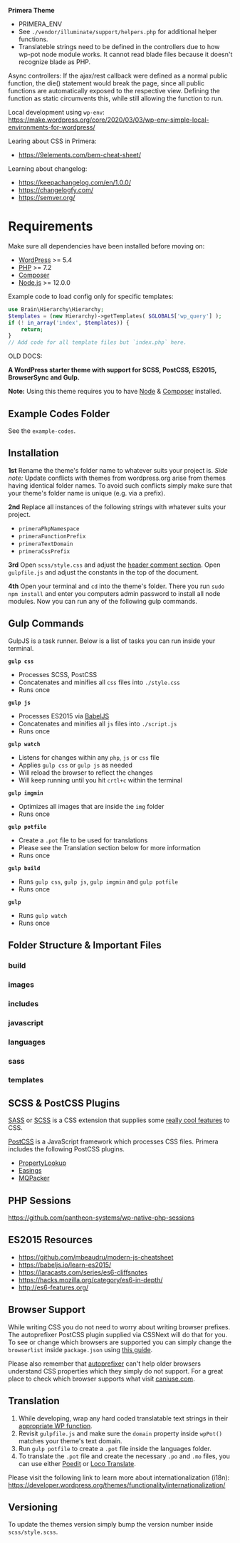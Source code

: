 
**Primera Theme**

- PRIMERA_ENV
- See `./vendor/illuminate/support/helpers.php` for additional helper functions.
- Translateble strings need to be defined in the controllers due to how wp-pot node module works. It cannot read blade files because it doesn't recognize blade as PHP.

Async controllers:
If the ajax/rest callback were defined as a normal public function, the die() statement would break the page, since all public functions are automatically exposed to the respective view. Defining the function as static circumvents this, while still allowing the function to run.

Local development using `wp-env`:
https://make.wordpress.org/core/2020/03/03/wp-env-simple-local-environments-for-wordpress/

Learing about CSS in Primera:
- https://9elements.com/bem-cheat-sheet/

Learning about changelog:
- https://keepachangelog.com/en/1.0.0/
- https://changelogfy.com/
- https://semver.org/



# Requirements

Make sure all dependencies have been installed before moving on:

- [WordPress](https://wordpress.org/) >= 5.4
- [PHP](https://www.php.net/manual/en/install.php) >= 7.2
- [Composer](https://getcomposer.org/download/)
- [Node.js](https://nodejs.org/en/) >= 12.0.0




Example code to load config only for specific templates:
```php
use Brain\Hierarchy\Hierarchy;
$templates = (new Hierarchy)->getTemplates( $GLOBALS['wp_query'] );
if (! in_array('index', $templates)) {
    return;
}
// Add code for all template files but `index.php` here.
```









OLD DOCS:

**A WordPress starter theme with support for SCSS, PostCSS, ES2015, BrowserSync and Gulp.**

**Note:** Using this theme requires you to have [Node](https://nodejs.org/) & [Composer](#) installed.

## Example Codes Folder

See the `example-codes`.

## Installation

**1st** Rename the theme's folder name to whatever suits your project is. _Side note:_ Update conflicts with themes from wordpress.org arise from themes having identical folder names. To avoid such conflicts simply make sure that your theme's folder name is unique (e.g. via a prefix).

**2nd** Replace all instances of the following strings with whatever suits your project.
- `primeraPhpNamespace`
- `primeraFunctionPrefix`
- `primeraTextDomain`
- `primeraCssPrefix`

**3rd** Open `scss/style.css` and adjust the [header comment section](https://developer.wordpress.org/themes/basics/main-stylesheet-style-css/). Open `gulpfile.js` and adjust the constants in the top of the document.

**4th** Open your terminal and `cd` into the theme's folder. There you run `sudo npm install` and enter you computers admin password to install all node modules. Now you can run any of the following gulp commands.

## Gulp Commands

GulpJS is a task runner. Below is a list of tasks you can run inside your terminal.

**`gulp css`**
- Processes SCSS, PostCSS
- Concatenates and minifies all `css` files into `./style.css`
- Runs once

**`gulp js`**
- Processes ES2015 via [BabelJS](//babeljs.io/)
- Concatenates and minifies all `js` files into `./script.js`
- Runs once

**`gulp watch`**
- Listens for changes within any `php`, `js` or `css` file
- Applies `gulp css` or `gulp js` as needed
- Will reload the browser to reflect the changes
- Will keep running until you hit `crtl+c` within the terminal

**`gulp imgmin`**
- Optimizes all images that are inside the `img` folder
- Runs once

**`gulp potfile`**
- Create a `.pot` file to be used for translations
- Please see the Translation section below for more information
- Runs once

**`gulp build`**
- Runs `gulp css`, `gulp js`, `gulp imgmin` and `gulp potfile`
- Runs once

**`gulp`**
- Runs `gulp watch`
- Runs once

## Folder Structure & Important Files

### build
### images
### includes
### javascript
### languages
### sass
### templates

## SCSS & PostCSS Plugins

[SASS](//sass-lang.com/) or [SCSS](//sass-lang.com/) is a CSS extension that supplies some [really cool features](//sass-lang.com/guide/) to CSS.

[PostCSS](//postcss.org) is a JavaScript framework which processes CSS files. Primera includes the following PostCSS plugins.
- [PropertyLookup](//github.com/simonsmith/postcss-property-lookup)
- [Easings](https://www.npmjs.com/package/postcss-easings)
- [MQPacker](https://www.npmjs.com/package/css-mqpacker)

## PHP Sessions

https://github.com/pantheon-systems/wp-native-php-sessions

## ES2015 Resources

- https://github.com/mbeaudru/modern-js-cheatsheet
- https://babeljs.io/learn-es2015/
- https://laracasts.com/series/es6-cliffsnotes
- https://hacks.mozilla.org/category/es6-in-depth/
- http://es6-features.org/

## Browser Support

While writing CSS you do not need to worry about writing browser prefixes. The autoprefixer PostCSS plugin supplied via CSSNext will do that for you. To see or change which browsers are supported you can simply change the `browserlist` inside `package.json` using [this guide](https://github.com/ai/browserslist).

Please also remember that [autoprefixer](https://autoprefixer.github.io/) can't help older browsers understand CSS properties which they simply do not support. For a great place to check which browser supports what visit [caniuse.com](http://caniuse.com/).

## Translation

1) While developing, wrap any hard coded translatable text strings in their [appropriate WP function](https://developer.wordpress.org/themes/functionality/internationalization/#localization-functions).
2) Revisit `gulpfile.js` and make sure the `domain` property inside `wpPot()` matches your theme's text domain.
3) Run `gulp potfile` to create a `.pot` file inside the languages folder.
4) To translate the `.pot` file and create the necessary `.po` and `.mo` files, you can use either [Poedit](https://poedit.net/) or [Loco Translate](https://wordpress.org/plugins/loco-translate/).

Please visit the following link to learn more about internationalization (i18n):
https://developer.wordpress.org/themes/functionality/internationalization/

## Versioning

To update the themes version simply bump the version number inside `scss/style.scss`.
